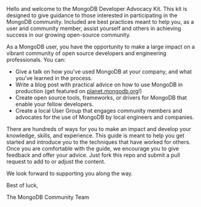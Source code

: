 Hello and welcome to the MongoDB Developer Advocacy Kit. This kit is designed to give guidance to those interested in participating in the MongoDB community. Included are best practices meant to help you, as a user and community member, assist yourself and others in achieving success in our growing open-source community. 

As a MongoDB user, you have the opportunity to make a large impact on a vibrant community of open source developers and engineering professionals. You can:

* Give a talk on how you've used MongoDB at your company, and what you've learned in the process.
* Write a blog post with practical advice on how to use MongoDB in production (get featured on [planet.mongodb.org](http://planet.mongodb.org)!)
* Create open source tools, frameworks, or drivers for MongoDB that enable your fellow developers.
* Create a local User Group that engages community members and advocates for the use of MongoDB by local engineers and companies.

There are hundreds of ways for you to make an impact and develop your knowledge, skills, and experience. This guide is meant to help you get started and introduce you to the techniques that have worked for others. Once you are comfortable with the guide, we encourage you to give feedback and offer your advice. Just fork this repo and submit a pull request to add to or adjust the content.

We look forward to supporting you along the way.

Best of luck,

The MongoDB Community Team
